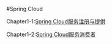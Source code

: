 #Spring Cloud

Chapter1-1:[Spring Cloud服务注册与提供](https://github.com/cclouds/Spring-Cloud/commit/885a4225459bc1d9195319b20d3f5b4752416199)

Chapter1-2:[Spring Cloud服务消费者](https://github.com/cclouds/Spring-Cloud/commit/2a858bcf95e2c5b6256578114247e656ea6fd8b2)





